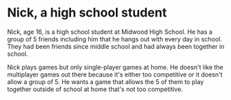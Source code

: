 # Nick, a high school student

Nick, age 16, is a high school student at Midwood High School. He has a group of 5 friends including him that he hangs out with every day in school. They had been friends since middle school and had always been together in school. 

Nick plays games but only single-player games at home. He doesn't like the multiplayer games out there because it's either too competitive or it doesn't allow a group of 5. He wants a game that allows the 5 of them to play together outside of school at home that's not too competitive.
